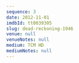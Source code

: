 ```yaml
---
sequence: 3
date: 2012-11-01
imdbId: tt0039305
slug: dead-reckoning-1946
venue: null
venueNotes: null
medium: TCM HD
mediumNotes: null
---
```



